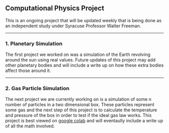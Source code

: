 ## Computational Physics Project
This is an ongoing project that will be updated weekly that is being done as an independent study under Syracuse Professor Walter Freeman.

---
### 1. Planetary Simulation

The first project we worked on was a simulation of the Earth revolving around the sun using real values. Future updates of this project may add other planetary bodies and will include a write up on how these extra bodies affect those around it.

---
### 2. Gas Particle Simulation

The next project we are currently working on is a simulation of some n number of particles in a two dimensional box. These particles represent some gas and the next step of this project is to calculate the temperature and pressure of the box in order to test if the ideal gas law works. This project is best viewed on [google colab](https://colab.research.google.com/drive/1m4nR2Jk39BLbNR0E4Hq62_mHSja6oeOr#scrollTo=XM_pJ9Izu9Te&uniqifier=1) and will eventaully include a write up of all the math involved. 
